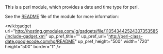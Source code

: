 This is a perl module, which provides a date and time type for perl.

See the [README](http://code.google.com/p/perl-class-date/source/browse/README) file of the module for more information:

<wiki:gadget url="http://hosting.gmodules.com/ig/gadgets/file/110543442524307353585/include-gadget.xml" up\_pref\_title="" up\_pref\_url="http://perl-class-date.googlecode.com/hg/README" up\_pref\_height="500" width="720" height="500" border="1" />